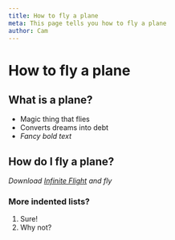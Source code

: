 ```yaml
---
title: How to fly a plane
meta: This page tells you how to fly a plane
author: Cam
---
```



# How to fly a plane

## What is a plane?

 - Magic thing that flies
 - Converts dreams into debt
 - *Fancy bold text*
 
## How do I fly a plane?
 
 _Download [Infinite Flight](https://infiniteflight.com) and fly_
 
### More indented lists?

 1. Sure!
 2. Why not?
